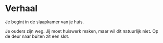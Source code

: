 # Verhaal

Je begint in de slaapkamer van je huis.

Je ouders zijn weg.
Jij moet huiswerk maken, maar wil dit natuurlijk niet.
Op de deur naar buiten zit een slot.